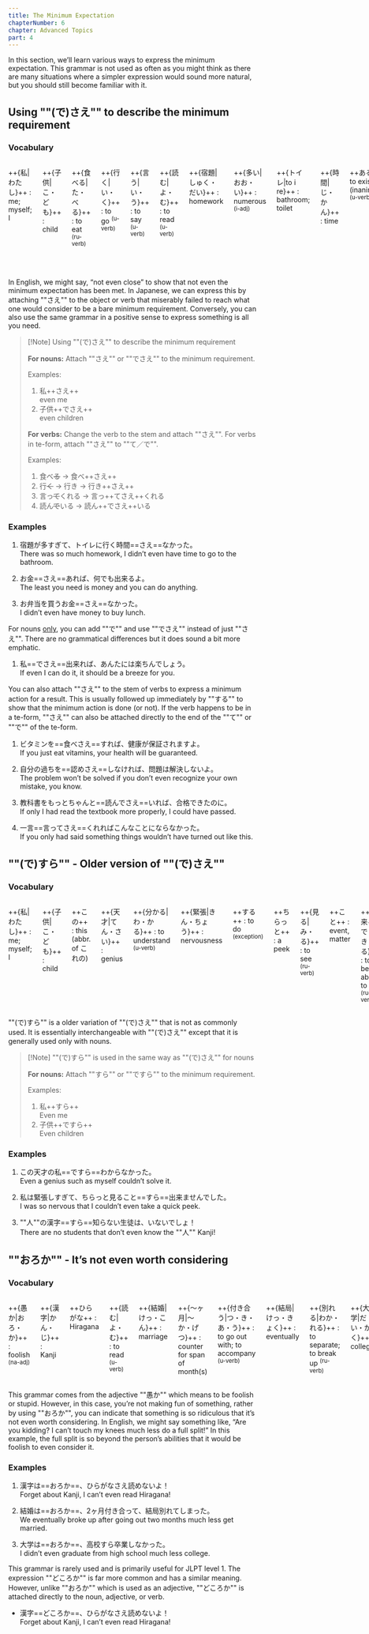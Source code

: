 ```yaml
---
title: The Minimum Expectation
chapterNumber: 6
chapter: Advanced Topics
part: 4
---
```


In this section, we’ll learn various ways to express the minimum expectation. This grammar is not used as often as you might think as there are many situations where a simpler expression would sound more natural, but you should still become familiar with it.

## Using ""(で)さえ"" to describe the minimum requirement

### Vocabulary

<div class="columns">

++{私|わたし}++
: me; myself; I

++{子供|こ・ども}++
: child

++{食べる|た・べる}++
: to eat <sup>(ru-verb)</sup>

++{行く|い・く}++
: to go <sup>(u-verb)</sup>

++{言う|い・う}++
: to say <sup>(u-verb)</sup>

++{読む|よ・む}++
: to read <sup>(u-verb)</sup>

++{宿題|しゅく・だい}++
: homework

++{多い|おお・い}++
: numerous <sup>(i-adj)</sup>

++{トイレ|to i re}++
: bathroom; toilet

++{時間|じ・かん}++
: time

++ある++
: to exist (inanimate) <sup>(u-verb)</sup>

++{お金|お・かね}++
: money

++{何|なに／なん}++
: what

++{出来る|で・き・る}++
: to be able to do <sup>(ru-verb)</sup>

++{お弁当|お・べん・とう}++
: box lunch

++{買う|か・う}++
: to buy <sup>(u-verb)</sup>

++あんた++
: you (slang)

++{楽ちん|らく・ちん}++
: easy <sup>(na-adj)</sup>

++{ビタミン|bi ta mi n}++
: vitamin

++{健康|けん・こう}++
: health

++{保証|ほ・しょう}++
: guarantee

++する++
: to do <sup>(exception)</sup>

++{自分|じ・ぶん}++
: oneself

++{過ち|あやま・ち}++
: fault, error

++{認める|みと・める}++
: to recognize, to acknowledge <sup>(ru-verb)</sup>

++{問題|もん・だい}++
: problem

++{解決|かい・けつ}++
: resolution

++{教科書|きょう・か・しょ}++
: textbook

++もっと++
: more

++ちゃんと++
: properly

++いる++
: to exist (animate) <sup>(ru-verb)</sup>

++{合格|ごう・かく}++
: pass (as in an exam)

++{一言|ひと・こと}++
: a few words

++くれる++
: to give <sup>(ru-verb)</sup>

++こんな++
: this sort of

++こと++
: event, matter

++なる++
: to become <sup>(u-verb)</sup>

</div>

In English, we might say, “not even close” to show that not even the minimum expectation has been met. In Japanese, we can express this by attaching ""さえ"" to the object or verb that miserably failed to reach what one would consider to be a bare minimum requirement. Conversely, you can also use the same grammar in a positive sense to express something is all you need.

> [!Note] Using ""(で)さえ"" to describe the minimum requirement
>
> **For nouns:** Attach ""さえ"" or ""でさえ"" to the minimum requirement.
>
> Examples:
>
> 1. 私++さえ++  
>    even me
> 1. 子供++でさえ++  
>    even children
>
> **For verbs:** Change the verb to the stem and attach ""さえ"". For verbs in te-form, attach ""さえ"" to ""て／で"".
>
> Examples:
>
> 1. 食べ~~る~~ → 食べ++さえ++
> 1. 行~~く~~ → 行き → 行き++さえ++
> 1. 言っ~~て~~くれる → 言っ++てさえ++くれる
> 1. 読ん~~で~~いる → 読ん++でさえ++いる

### Examples

1. 宿題が多すぎて、トイレに行く時間==さえ==なかった。  
   There was so much homework, I didn’t even have time to go to the bathroom.

1. お金==さえ==あれば、何でも出来るよ。  
   The least you need is money and you can do anything.

1. お弁当を買うお金==さえ==なかった。  
   I didn’t even have money to buy lunch.

For nouns <u>only</u>, you can add ""で"" and use ""でさえ"" instead of just ""さえ"". There are no grammatical differences but it does sound a bit more emphatic.

1. 私==でさえ==出来れば、あんたには楽ちんでしょう。  
   If even I can do it, it should be a breeze for you.

You can also attach ""さえ"" to the stem of verbs to express a minimum action for a result. This is usually followed up immediately by ""する"" to show that the minimum action is done (or not). If the verb happens to be in a te-form, ""さえ"" can also be attached directly to the end of the ""て"" or ""で"" of the te-form.

1. ビタミンを==食べさえ==すれば、健康が保証されますよ。  
   If you just eat vitamins, your health will be guaranteed.

1. 自分の過ちを==認めさえ==しなければ、問題は解決しないよ。  
   The problem won’t be solved if you don’t even recognize your own mistake, you know.

1. 教科書をもっとちゃんと==読んでさえ==いれば、合格できたのに。  
   If only I had read the textbook more properly, I could have passed.

1. 一言==言ってさえ==くれればこんなことにならなかった。  
   If you only had said something things wouldn’t have turned out like this.

## ""(で)すら"" - Older version of ""(で)さえ""

### Vocabulary

<div class="columns">

++{私|わたし}++
: me; myself; I

++{子供|こ・ども}++
: child

++この++
: this (abbr. of これの)

++{天才|てん・さい}++
: genius

++{分かる|わ・かる}++
: to understand <sup>(u-verb)</sup>

++{緊張|きん・ちょう}++
: nervousness

++する++
: to do <sup>(exception)</sup>

++ちらっと++
: a peek

++{見る|み・る}++
: to see <sup>(ru-verb)</sup>

++こと++
: event, matter

++{出来る|で・き・る}++
: to be able to do <sup>(ru-verb)</sup>

++{人|ひと}++
: person

++{漢字|かん・じ}++
: Kanji

++{知る|し・る}++
: to know <sup>(u-verb)</sup>

++{生徒|せい・と}++
: student

++いる++
: to exist (animate) <sup>(ru-verb)</sup>

</div>

""(で)すら"" is a older variation of ""(で)さえ"" that is not as commonly used. It is essentially interchangeable with ""(で)さえ"" except that it is generally used only with nouns.

> [!Note] ""(で)すら"" is used in the same way as ""(で)さえ"" for nouns
>
> **For nouns:** Attach ""すら"" or ""ですら"" to the minimum requirement.
>
> Examples:
>
> 1. 私++すら++  
>    Even me
> 1. 子供++ですら++  
>    Even children

### Examples

1. この天才の私==ですら==わからなかった。  
   Even a genius such as myself couldn’t solve it.

1. 私は緊張しすぎて、ちらっと見ること==すら==出来ませんでした。  
   I was so nervous that I couldn’t even take a quick peek.

1. ""人""の漢字==すら==知らない生徒は、いないでしょ！  
   There are no students that don’t even know the ""人"" Kanji!

## ""おろか"" - It’s not even worth considering

### Vocabulary

<div class="columns">

++{愚か|おろ・か}++
: foolish <sup>(na-adj)</sup>

++{漢字|かん・じ}++
: Kanji

++ひらがな++
: Hiragana

++{読む|よ・む}++
: to read <sup>(u-verb)</sup>

++{結婚|けっ・こん}++
: marriage

++{～ヶ月|～か・げつ}++
: counter for span of month(s)

++{付き合う|つ・き・あ・う}++
: to go out with; to accompany <sup>(u-verb)</sup>

++{結局|けっ・きょく}++
: eventually

++{別れる|わか・れる}++
: to separate; to break up <sup>(ru-verb)</sup>

++{大学|だい・がく}++
: college

++{高校|こう・こう}++
: high school

++{卒業|そつ・ぎょう}++
: graduate

++する++
: to do <sup>(exception)</sup>

</div>

This grammar comes from the adjective ""愚か"" which means to be foolish or stupid. However, in this case, you’re not making fun of something, rather by using ""おろか"", you can indicate that something is so ridiculous that it’s not even worth considering. In English, we might say something like, “Are you kidding? I can’t touch my knees much less do a full split!” In this example, the full split is so beyond the person’s abilities that it would be foolish to even consider it.

### Examples

1. 漢字は==おろか==、ひらがなさえ読めないよ！  
   Forget about Kanji, I can’t even read Hiragana!

1. 結婚は==おろか==、2ヶ月付き合って、結局別れてしまった。  
   We eventually broke up after going out two months much less get married.

1. 大学は==おろか==、高校すら卒業しなかった。  
   I didn’t even graduate from high school much less college.

This grammar is rarely used and is primarily useful for JLPT level 1. The expression ""どころか"" is far more common and has a similar meaning. However, unlike ""おろか"" which is used as an adjective, ""どころか"" is attached directly to the noun, adjective, or verb.

- 漢字==どころか==、ひらがなさえ読めないよ！  
   Forget about Kanji, I can’t even read Hiragana!
